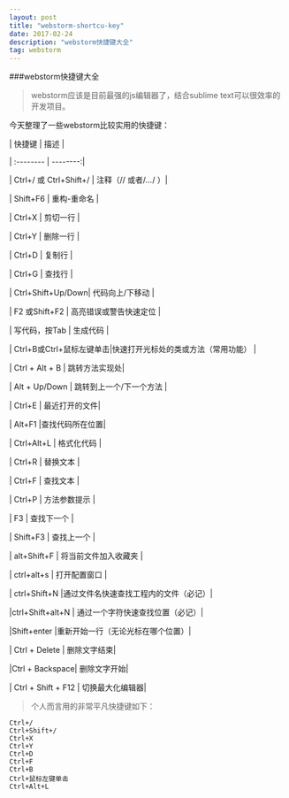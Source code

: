 ```yaml
---
layout: post
title: "webstorm-shortcu-key"
date: 2017-02-24 
description: "webstorm快捷键大全"
tag: webstorm 
---  
```


###webstorm快捷键大全
>webstorm应该是目前最强的js编辑器了，结合sublime text可以很效率的开发项目。

今天整理了一些webstorm比较实用的快捷键：

| 快捷键     |   描述    | 

| :-------- | --------:|

| Ctrl+/ 或 Ctrl+Shift+/  | 注释（// 或者/*…*/ ）|

| Shift+F6     |   重构-重命名 |

| Ctrl+X      |    剪切一行 |

| Ctrl+Y      |    删除一行 |

| Ctrl+D      |    复制行 |

| Ctrl+G      |    查找行 |

| Ctrl+Shift+Up/Down| 代码向上/下移动 |

| F2 或Shift+F2 | 高亮错误或警告快速定位 |

| 写代码，按Tab      | 生成代码 |

| Ctrl+B或Ctrl+鼠标左键单击|快速打开光标处的类或方法（常用功能） |

| Ctrl + Alt + B |  跳转方法实现处|

| Alt + Up/Down | 跳转到上一个/下一个方法 |

| Ctrl+E      | 最近打开的文件|

| Alt+F1     |查找代码所在位置|

| Ctrl+Alt+L |  格式化代码 |

| Ctrl+R |  替换文本 |

| Ctrl+F |  查找文本 |

| Ctrl+P |  方法参数提示 |

| F3 |  查找下一个 |

| Shift+F3 |  查找上一个 |

| alt+Shift+F |  将当前文件加入收藏夹 |

| ctrl+alt+s | 打开配置窗口 |

| ctrl+Shift+N |通过文件名快速查找工程内的文件（必记）|

|ctrl+Shift+alt+N | 通过一个字符快速查找位置（必记）|

|Shift+enter |重新开始一行（无论光标在哪个位置）|

| Ctrl + Delete |  删除文字结束|

|Ctrl + Backspace| 删除文字开始|

| Ctrl + Shift + F12 | 切换最大化编辑器|


> 个人而言用的非常平凡快捷键如下：

```
Ctrl+/  
Ctrl+Shift+/ 
Ctrl+X
Ctrl+Y
Ctrl+D
Ctrl+F
Ctrl+B
Ctrl+鼠标左键单击
Ctrl+Alt+L 
```
